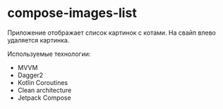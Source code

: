 # compose-images-list

Приложение отображает список картинок с котами. На свайп влево удаляется картинка.

Используемые технологии:
- MVVM
- Dagger2
- Kotlin Coroutines
- Clean architecture
- Jetpack Compose
